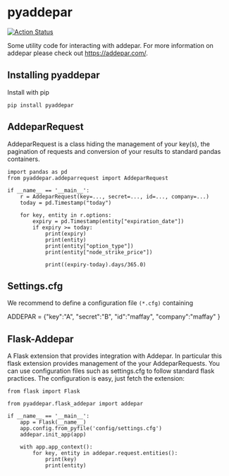 # pyaddepar
[![Action Status](https://github.com/lobnek/pyaddepar/workflows/CI/badge.svg)](https://github.com/lobnek/pyaddepar/actions/)


Some utility code for interacting with addepar. For more information on addepar please check out
https://addepar.com/.

## Installing pyaddepar
Install with pip
```
pip install pyaddepar
```


## AddeparRequest
AddeparRequest is a class hiding the management of your key(s), the pagination of requests and conversion of your results to standard pandas containers.

```
import pandas as pd
from pyaddepar.addeparrequest import AddeparRequest

if __name__ == '__main__':
    r = AddeparRequest(key=..., secret=..., id=..., company=...)
    today = pd.Timestamp("today")

    for key, entity in r.options:
        expiry = pd.Timestamp(entity["expiration_date"])
        if expiry >= today:
            print(expiry)
            print(entity)
            print(entity["option_type"])
            print(entity["node_strike_price"])

            print((expiry-today).days/365.0)

```

## Settings.cfg
We recommend to define a configuration file `(*.cfg)` containing

ADDEPAR = {"key":"A",
           "secret":"B",
           "id":"maffay",
           "company":"maffay"
          }

## Flask-Addepar
A Flask extension that provides integration with Addepar. In particular this flask extension provides
management of the your AddeparRequests. You can use configuration files such as settings.cfg to follow standard flask practices.
The configuration is easy, just fetch the extension:

```
from flask import Flask

from pyaddepar.flask_addepar import addepar

if __name__ == '__main__':
    app = Flask(__name__)
    app.config.from_pyfile('config/settings.cfg')
    addepar.init_app(app)

    with app.app_context():
        for key, entity in addepar.request.entities():
            print(key)
            print(entity)

```
